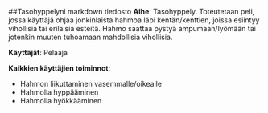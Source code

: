 ##Tasohyppelyni markdown tiedosto
**Aihe**: Tasohyppely. Toteutetaan peli, jossa käyttäjä ohjaa jonkinlaista hahmoa läpi kentän/kenttien, joissa esiintyy vihollisia tai erilaisia esteitä. Hahmo saattaa pystyä ampumaan/lyömään tai jotenkin muuten tuhoamaan mahdollisia vihollisia.

**Käyttäjät**: Pelaaja

**Kaikkien käyttäjien toiminnot**: 
- Hahmon liikuttaminen vasemmalle/oikealle
- Hahmolla hyppääminen
- Hahmolla hyökkääminen
